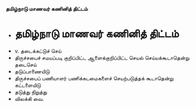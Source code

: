 **தமிழ்நாடு மாணவர் கணினித் திட்டம்**
- # தமிழ்நாடு மாணவர் கணினித் திட்டம்
- v. தடைக்கட்டுச் செய்
- திருச்சபைச் சமயப்படி குறிப்பிட்ட ஆளைக்குறிப்பிட்ட செயல் செய்யக்கூடாதென்று தடைசெய்
- தடுப்பாணையிடு
- திருச்சபைப் பணியாளர் பணிக்கடமைகளைச் செயற்படுத்தக் கூடாதென்று கட்டளையிடு
- தடுத்து நிறுத்து
- விலக்கி வை.

